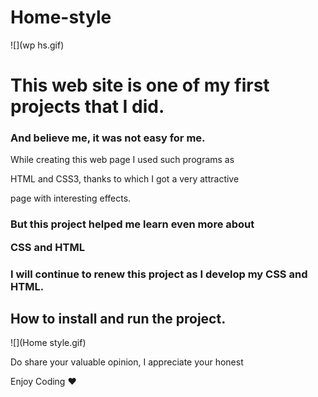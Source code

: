 # Home-style

![](wp hs.gif)

<h1>This web site is one of my first projects that I did. </1>

<h3>And believe me, it was not easy for me.</h3>

While creating this web page I used such programs as </br> 

HTML and CSS3, thanks to which I got a very attractive </br>

page  with interesting effects. 

<h3> But this project helped me learn even more about </br> 

CSS and HTML </h3>

<h3> I will continue to renew this project as I develop my CSS and HTML. </h3>

<h2> How to install and run the project. </h2>

![](Home style.gif)

Do share your valuable opinion, I appreciate your honest </br>

Enjoy Coding ❤
